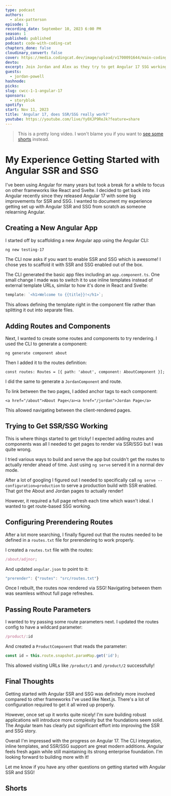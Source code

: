 ```yaml
---
type: podcast
authors:
  - alex-patterson
episode: 1
recording_date: September 10, 2023 6:00 PM
season: 1
published: published
podcast: code-with-coding-cat
chapters_done: false
cloudinary_convert: false
cover: https://media.codingcat.dev/image/upload/v1700091644/main-codingcatdev-photo/1.1.png
devto:
excerpt: Join Jordan and Alex as they try to get Angular 17 SSG working and talk about SSr.
guests:
  - jordan-powell
hashnode:
picks:
slug: cwcc-1-1-angular-17
sponsors:
  - storyblok
spotify:
start: Nov 11, 2023
title: 'Angular 17, does SSR/SSG really work?'
youtube: https://youtube.com/live/Yy0XJP9ReJk?feature=share
---
```


> This is a pretty long video. I won't blame you if you want to [see some shorts](#shorts) instead.

# My Experience Getting Started with Angular SSR and SSG

I've been using Angular for many years but took a break for a while to focus on other frameworks like React and Svelte. I decided to get back into Angular recently since they released Angular 17 with some big improvements for SSR and SSG. I wanted to document my experience getting set up with Angular SSR and SSG from scratch as someone relearning Angular.

## Creating a New Angular App

I started off by scaffolding a new Angular app using the Angular CLI:

```sh
ng new testing-17
```

The CLI now asks if you want to enable SSR and SSG which is awesome! I chose yes to scaffold it with SSR and SSG enabled out of the box.

The CLI generated the basic app files including an `app.component.ts`. One small change I made was to switch it to use inline templates instead of external template URLs, similar to how it's done in React and Svelte:

```ts
template: `<h1>Welcome to {{title}}!</h1>`;
```

This allows defining the template right in the component file rather than splitting it out into separate files.

## Adding Routes and Components

Next, I wanted to create some routes and components to try rendering. I used the CLI to generate a component:

```
ng generate component about
```

Then I added it to the routes definition:

```
const routes: Routes = [{ path: 'about', component: AboutComponent }];
```

I did the same to generate a `JordanComponent` and route.

To link between the two pages, I added anchor tags to each component:

```
<a href="/about">About Page</a><a href="/jordan">Jordan Page</a>
```

This allowed navigating between the client-rendered pages.

## Trying to Get SSR/SSG Working

This is where things started to get tricky! I expected adding routes and components was all I needed to get pages to render via SSR/SSG but I was quite wrong.

I tried various ways to build and serve the app but couldn't get the routes to actually render ahead of time. Just using `ng serve` served it in a normal dev mode.

After a lot of googling I figured out I needed to specifically call `ng serve --configuration=production` to serve a production build with SSR enabled. That got the About and Jordan pages to actually render!

However, it required a full page refresh each time which wasn't ideal. I wanted to get route-based SSG working.

## Configuring Prerendering Routes

After a lot more searching, I finally figured out that the routes needed to be defined in a `routes.txt` file for prerendering to work properly.

I created a `routes.txt` file with the routes:

```ts
/about/adjnor;
```

And updated `angular.json` to point to it:

```ts
"prerender": {"routes": "src/routes.txt"}
```

Once I rebuilt, the routes now rendered via SSG! Navigating between them was seamless without full page refreshes.

## Passing Route Parameters

I wanted to try passing some route parameters next. I updated the routes config to have a wildcard parameter:

```ts
/product/:id
```

And created a `ProductComponent` that reads the parameter:

```ts
const id = this.route.snapshot.paramMap.get('id');
```

This allowed visiting URLs like `/product/1` and `/product/2` successfully!

## Final Thoughts

Getting started with Angular SSR and SSG was definitely more involved compared to other frameworks I've used like Next.js. There's a lot of configuration required to get it all wired up properly.

However, once set up it works quite nicely! I'm sure building robust applications will introduce more complexity but the foundations seem solid. The Angular team has clearly put significant effort into improving the SSR and SSG story.

Overall I'm impressed with the progress on Angular 17. The CLI integration, inline templates, and SSR/SSG support are great modern additions. Angular feels fresh again while still maintaining its strong enterprise foundation. I'm looking forward to building more with it!

Let me know if you have any other questions on getting started with Angular SSR and SSG!

## Shorts
